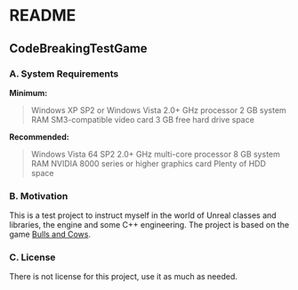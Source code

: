 # README
## CodeBreakingTestGame

### A. System Requirements

**Minimum:**

> Windows XP SP2 or Windows Vista
2.0+ GHz processor
2 GB system RAM
SM3-compatible video card
3 GB free hard drive space

**Recommended:**

> Windows Vista 64 SP2
2.0+ GHz multi-core processor
8 GB system RAM
NVIDIA 8000 series or higher graphics card
Plenty of HDD space

### B. Motivation
This is a test project to instruct myself in the world of Unreal classes and libraries, the engine and some C++ engineering. The project is based on the game [Bulls and Cows](https://en.wikipedia.org/wiki/Bulls_and_Cows "Bulls and Cows").

### C. License

There is not license for this project, use it as much as needed.
